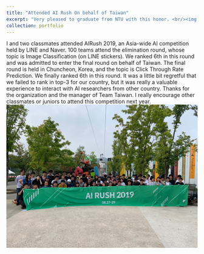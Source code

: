 ```yaml
---
title: "Attended AI Rush On behalf of Taiwan"
excerpt: "Very pleased to graduate from NTU with this honor. <br/><img src='/images/AI_rush.jpg' width='600' >"
collection: portfolio
---
```


I and two classmates attended AIRush 2019, an Asia-wide AI competition held by LINE and Naver. 100 teams attend the elimination round, whose topic is Image Classification (on LINE stickers). We ranked 6th in this round and was admitted to enter the final round on behalf of Taiwan. The final round is held in Chuncheon, Korea, and the topic is Click Through Rate Prediction. We finally ranked 6th in this round. It was a little bit regretful that we failed to rank in top-3 for our country, but it was really a valuable experience to interact with AI researchers from other country. Thanks for the organization and the manager of Team Taiwan. I really encourage other classmates or juniors to attend this competition next year. <br/>
<img src='/images/AI_rush.jpg' width='600'>
